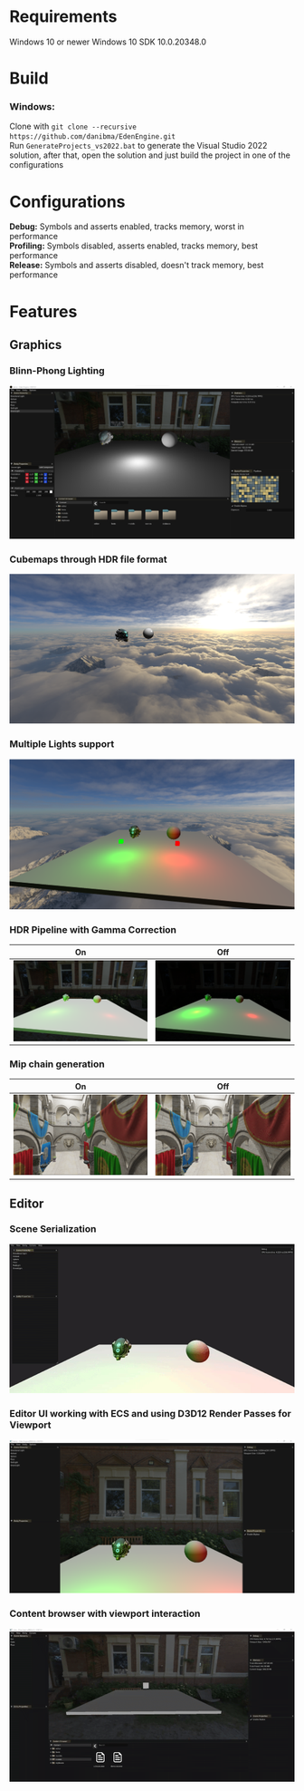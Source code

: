 # **Requirements**
Windows 10 or newer
Windows 10 SDK 10.0.20348.0

# **Build**
### **Windows:**
Clone with `git clone --recursive https://github.com/danibma/EdenEngine.git` <br>
Run `GenerateProjects_vs2022.bat` to generate the Visual Studio 2022 solution, after that, open the solution and just build the project in one of the configurations
<br>

# **Configurations**
**Debug:** Symbols and asserts enabled, tracks memory, worst in performance <br>
**Profiling:** Symbols disabled, asserts enabled, tracks memory, best performance <br>
**Release:** Symbols and asserts disabled, doesn't track memory, best performance <br>

# **Features**
## **Graphics**
### Blinn-Phong Lighting
![Phong Lighting Image](img/phong_lighting.png)

### Cubemaps through HDR file format
![Cubemap](img/cubemap.png)

### Multiple Lights support
![Multiple Lights](img/multiple_lights.png)

### HDR Pipeline with Gamma Correction
| On | Off |
|----|-----|
| ![Multiple Lights](img/hdr_on.png) | ![Multiple Lights](img/hdr_off.png) |

### Mip chain generation
| On | Off |
|----|-----|
| ![Multiple Lights](img/mips_on.png) | ![Multiple Lights](img/mips_off.png) |


## **Editor**
### Scene Serialization
![Scene Open](img/scene_serialization.gif)

### Editor UI working with ECS and using D3D12 Render Passes for Viewport
![ECS UI](img/editor_ui.png)

### Content browser with viewport interaction
![Content Browser](img/content_browser.gif)
